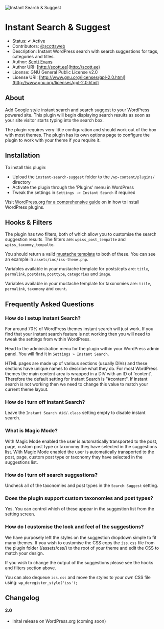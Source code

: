 ![Instant Search & Suggest](http://cloud.scott.ee/images/instant-search-suggest.png)

# Instant Search & Suggest

* Status: ✔ Active
* Contributors: [@scottsweb](http://twitter.com/scottsweb)
* Description: Instant WordPress search with search suggestions for tags, categories and titles.
* Author: [Scott Evans](http://scott.ee)
* Author URI: [http://scott.ee](http://scott.ee)
* License: GNU General Public License v2.0
* License URI: [http://www.gnu.org/licenses/gpl-2.0.html](http://www.gnu.org/licenses/gpl-2.0.html)

## About

Add Google style instant search and search suggest to your WordPress powered site. This plugin will begin displaying search results as soon as your site visitor starts typing into the search box.

The plugin requires very little configuration and should work out of the box with most themes. The plugin has its own options page to configure the plugin to work with your theme if you require it.

## Installation

To install this plugin:

* Upload the `instant-search-suggest` folder to the `/wp-content/plugins/` directory
* Activate the plugin through the 'Plugins' menu in WordPress
* Tweak the settings in `Settings -> Instant Search` if required

Visit [WordPress.org for a comprehensive guide](http://codex.wordpress.org/Managing_Plugins#Manual_Plugin_Installation) on in how to install WordPress plugins.

## Hooks & Filters

The plugin has two filters, both of which allow you to customise the search suggestion results. The filters are: `wpiss_post_tempalte` and `wpiss_taxonmy_tempalte`.

You should return a valid [mustache template](https://github.com/janl/mustache.js) to both of these. You can see an example in `assets/inc/iss-theme.php`.

Variables available in your mustache template for posts/cpts are: `title`, `permalink`, `postdate`, `posttype`, `categories` and `image`.

Variables available in your mustache template for taxonomies are: `title`, `permalink`, `taxonomy` and `count`.

## Frequently Asked Questions

### How do I setup Instant Search?

For around 70% of WordPress themes instant search will just work. If you find that your instant search feature is not working then you will need to tweak the settings from within WordPress.

Head to the administration menu for the plugin within your WordPress admin panel. You will find it in `Settings » Instant Search`.

HTML pages are made up of various sections (usually DIVs) and these sections have unique names to describe what they do. For most WordPress themes the main content area is wrapped in a DIV with an ID of 'content'. Therefore the default setting for Instant Search is "#content". If instant search is not working then we need to change this value to match your current theme layout.

### How do I turn off Instant Search?

Leave the `Instant Search #id/.class` setting empty to disable instant search.

### What is Magic Mode?

With Magic Mode enabled the user is automatically transported to the post, page, custom post type or taxonomy they have selected in the suggestions list. With Magic Mode enabled the user is automatically transported to the post, page, custom post type or taxonomy they have selected in the suggestions list.

### How do I turn off search suggestions?

Uncheck all of the taxonomies and post types in the `Search Suggest` setting.

### Does the plugin support custom taxonomies and post types?

Yes. You can control which of these appear in the suggestion list from the setting screen.

### How do I customise the look and feel of the suggestions?

We have purposely left the styles on the suggestion dropdown simple to fit many themes. If you wish to customise the CSS copy the `iss.css` file from the plugin folder (/assets/css/) to the root of your theme and edit the CSS to match your design.

If you wish to change the output of the suggestions please see the hooks and filters section above.

You can also dequeue `iss.css` and move the styles to your own CSS file using: `wp_deregister_style('iss');`

## Changelog

#### 2.0
* Inital release on WordPress.org (coming soon)
